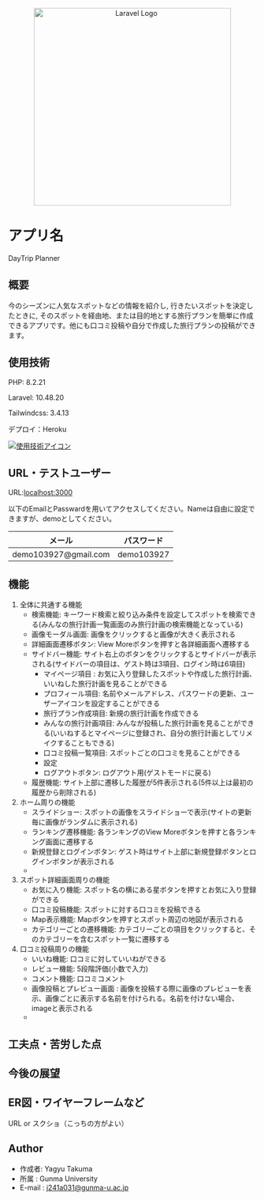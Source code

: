 <p align="center"><a href="https://laravel.com" target="_blank"><img src="https://raw.githubusercontent.com/laravel/art/master/logo-lockup/5%20SVG/2%20CMYK/1%20Full%20Color/laravel-logolockup-cmyk-red.svg" width="400" alt="Laravel Logo"></a></p>

# アプリ名

DayTrip Planner

## 概要

今のシーズンに人気なスポットなどの情報を紹介し, 行きたいスポットを決定したときに, そのスポットを経由地、または目的地とする旅行プランを簡単に作成できるアプリです。他にも口コミ投稿や自分で作成した旅行プランの投稿ができます。

## 使用技術

PHP: 8.2.21

Laravel: 10.48.20

Tailwindcss: 3.4.13

デプロイ：Heroku

[![使用技術アイコン](https://skillicons.dev/icons?i=php,laravel,tailwind,heroku)](https://skillicons.dev)

## URL・テストユーザー

URL:[localhost:3000](https://oneday-trip-8e0ed0b84bcb.herokuapp.com/)

以下のEmailとPasswardを用いてアクセスしてください。Nameは自由に設定できますが、demoとしてください。
<markdown-accessiblity-table data-catalyst=""><table>
<thead>
<tr>
<th><font style="vertical-align: inherit;"><font style="vertical-align: inherit;">メール</font></font></th>
<th><font style="vertical-align: inherit;"><font style="vertical-align: inherit;">パスワード</font></font></th>
</tr>
</thead>
<tbody>
<tr>
<td><font style="vertical-align: inherit;"><font style="vertical-align: inherit;">demo103927@gmail.com</font></font></a></td>
<td><font style="vertical-align: inherit;"><font style="vertical-align: inherit;">demo103927</font></font></td>
</tr>
</tbody>
</table></markdown-accessiblity-table>

## 機能
1. 全体に共通する機能
   - 検索機能: キーワード検索と絞り込み条件を設定してスポットを検索できる(みんなの旅行計画一覧画面のみ旅行計画の検索機能となっている)
   - 画像モーダル画面: 画像をクリックすると画像が大きく表示される
   - 詳細画面遷移ボタン: View Moreボタンを押すと各詳細画面へ遷移する
   - サイドバー機能: サイト右上のボタンをクリックするとサイドバーが表示される(サイドバーの項目は、ゲスト時は3項目、ログイン時は6項目)
     - マイページ項目 : お気に入り登録したスポットや作成した旅行計画、いいねした旅行計画を見ることができる
     - プロフィール項目: 名前やメールアドレス、パスワードの更新、ユーザーアイコンを設定することができる
     - 旅行プラン作成項目: 新規の旅行計画を作成できる
     - みんなの旅行計画項目: みんなが投稿した旅行計画を見ることができる(いいねするとマイページに登録され、自分の旅行計画としてリメイクすることもできる)
     - 口コミ投稿一覧項目: スポットごとの口コミを見ることができる
     - 設定
     - ログアウトボタン: ログアウト用(ゲストモードに戻る)
   - 履歴機能: サイト上部に遷移した履歴が5件表示される(5件以上は最初の履歴から削除される)
2. ホーム周りの機能
   - スライドショー: スポットの画像をスライドショーで表示(サイトの更新毎に画像がランダムに表示される)
   - ランキング遷移機能: 各ランキングのView Moreボタンを押すと各ランキング画面に遷移する
   - 新規登録とログインボタン: ゲスト時はサイト上部に新規登録ボタンとログインボタンが表示される
   - 
3. スポット詳細画面周りの機能
   - お気に入り機能: スポット名の横にある星ボタンを押すとお気に入り登録ができる
   - 口コミ投稿機能: スポットに対する口コミを投稿できる
   - Map表示機能: Mapボタンを押すとスポット周辺の地図が表示される
   - カテゴリーごとの遷移機能: カテゴリーごとの項目をクリックすると、そのカテゴリーを含むスポット一覧に遷移する 
4. 口コミ投稿周りの機能
    - いいね機能: 口コミに対していいねができる
    - レビュー機能: 5段階評価(小数で入力)
    - コメント機能: 口コミコメント
    - 画像投稿とプレビュー画面 : 画像を投稿する際に画像のプレビューを表示、画像ごとに表示する名前を付けられる。名前を付けない場合、imageと表示される
    - 
## 工夫点・苦労した点


## 今後の展望

## ER図・ワイヤーフレームなど
URL or スクショ（こっちの方がよい）

## Author

* 作成者: Yagyu Takuma
* 所属 : Gunma University
* E-mail : j241a031@gunma-u.ac.jp

